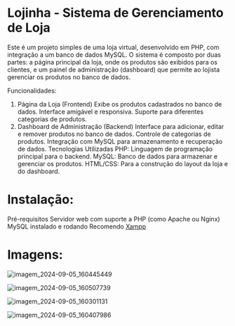 # Lojinha - Sistema de Gerenciamento de Loja
Este é um projeto simples de uma loja virtual, desenvolvido em PHP, com integração a um banco de dados MySQL. O sistema é composto por duas partes: a página principal da loja, onde os produtos são exibidos para os clientes, e um painel de administração (dashboard) que permite ao lojista gerenciar os produtos no banco de dados.

Funcionalidades:
1. Página da Loja (Frontend)
Exibe os produtos cadastrados no banco de dados.
Interface amigável e responsiva.
Suporte para diferentes categorias de produtos.
2. Dashboard de Administração (Backend)
Interface para adicionar, editar e remover produtos no banco de dados.
Controle de categorias de produtos.
Integração com MySQL para armazenamento e recuperação de dados.
Tecnologias Utilizadas
PHP: Linguagem de programação principal para o backend.
MySQL: Banco de dados para armazenar e gerenciar os produtos.
HTML/CSS: Para a construção do layout da loja e do dashboard.

# Instalação:
Pré-requisitos
Servidor web com suporte a PHP (como Apache ou Nginx)
MySQL instalado e rodando
Recomendo [Xampp](https://www.apachefriends.org/pt_br/index.html)

# Imagens:
![imagem_2024-09-05_160445449](https://github.com/user-attachments/assets/d5a5d70f-c003-4095-a953-57028eed5717)

![imagem_2024-09-05_160507739](https://github.com/user-attachments/assets/92bc3c88-515e-4a39-89db-2acd3676ed85)

![imagem_2024-09-05_160301131](https://github.com/user-attachments/assets/04bd4a91-9a15-46eb-9874-608bb5c08776)

![imagem_2024-09-05_160407986](https://github.com/user-attachments/assets/2f75d393-8c14-4a7a-aa3a-2fe70e8518ec)

